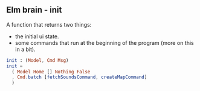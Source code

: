 ## Elm brain - init

A function that returns two things:
* the initial ui state.
* some commands that run at the beginning of the program (more on this in a bit).

```elm
init : (Model, Cmd Msg)
init =
  ( Model Home [] Nothing False
  , Cmd.batch [fetchSoundsCommand, createMapCommand]
  )
```
